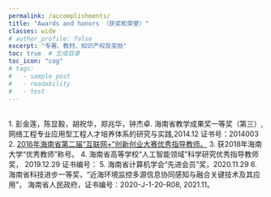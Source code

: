 ```yaml
---
permalink: /accomplishments/
title: "Awards and honors （获奖和荣誉）"
classes: wide
# author_profile: false
excerpt: "专著、教材、知识产权及奖励"
toc: true  # 生成目录
toc_icon: "cog" 
# tags: 
#   - sample post
#   - readability
#   - test
---
```

<!-- <a href="#top" class="up-to-top">Back to Top</a> -->

<!-- * 目录
{:toc} -->
<br>
<!-- ## 所获奖项 -->
1. 彭金莲，陈显毅，胡祝华，郑兆华，钟杰卓. 海南省教学成果奖一等奖（第三）,网络工程专业应用型工程人才培养体系的研究与实践,2014.12  证书号：2014003
2. <a href="http://xxgk.hainan.gov.cn/hi/HI0108/201610/t20161020_2144933.htm">2016年海南省第二届“互联网+”创新创业大赛优秀指导教师。</a>
3. 获2018年海南大学“优秀教师”称号。
4. 海南省高等学校“人工智能领域”科学研究优秀指导教师奖， 2019.12.29 证书编号：
5. 海南省计算机学会“先进会员”奖，2020.11.29
6. 海南省科技进步一等奖，“近海环境监控多源信息协同感知与融合关键技术及其应用”， 海南省人民政府，证书编号：2020-J-1-20-R08, 2021.11。